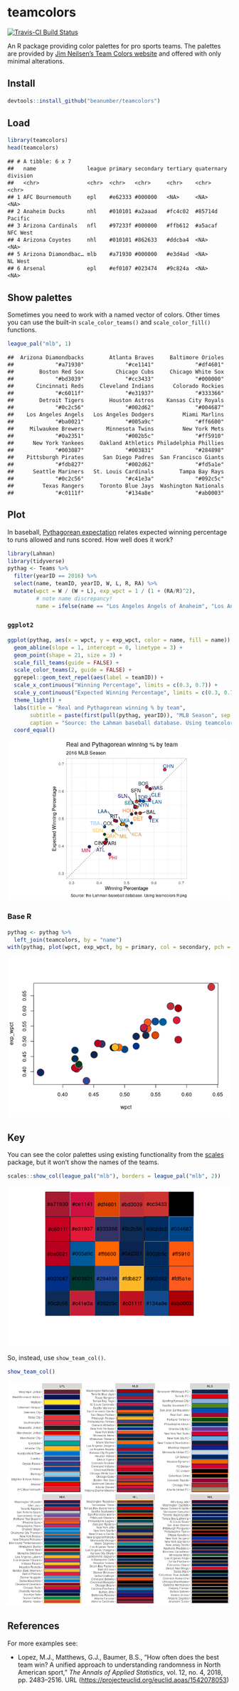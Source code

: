 teamcolors
================

[![Travis-CI Build
Status](https://travis-ci.org/beanumber/teamcolors.svg?branch=master)](https://travis-ci.org/beanumber/teamcolors)

An R package providing color palettes for pro sports teams. The palettes
are provided by [Jim Neilsen’s Team Colors
website](http://jim-nielsen.com/teamcolors/) and offered with only
minimal alterations.

## Install

``` r
devtools::install_github("beanumber/teamcolors")
```

## Load

``` r
library(teamcolors)
head(teamcolors)
```

    ## # A tibble: 6 x 7
    ##   name                league primary secondary tertiary quaternary division
    ##   <chr>               <chr>  <chr>   <chr>     <chr>    <chr>      <chr>   
    ## 1 AFC Bournemouth     epl    #e62333 #000000   <NA>     <NA>       <NA>    
    ## 2 Anaheim Ducks       nhl    #010101 #a2aaad   #fc4c02  #85714d    Pacific 
    ## 3 Arizona Cardinals   nfl    #97233f #000000   #ffb612  #a5acaf    NFC West
    ## 4 Arizona Coyotes     nhl    #010101 #862633   #ddcba4  <NA>       <NA>    
    ## 5 Arizona Diamondbac… mlb    #a71930 #000000   #e3d4ad  <NA>       NL West 
    ## 6 Arsenal             epl    #ef0107 #023474   #9c824a  <NA>       <NA>

## Show palettes

Sometimes you need to work with a named vector of colors. Other times
you can use the built-in `scale_color_teams()` and `scale_color_fill()`
functions.

``` r
league_pal("mlb", 1)
```

    ##  Arizona Diamondbacks        Atlanta Braves     Baltimore Orioles 
    ##             "#a71930"             "#ce1141"             "#df4601" 
    ##        Boston Red Sox          Chicago Cubs     Chicago White Sox 
    ##             "#bd3039"             "#cc3433"             "#000000" 
    ##       Cincinnati Reds     Cleveland Indians      Colorado Rockies 
    ##             "#c6011f"             "#e31937"             "#333366" 
    ##        Detroit Tigers        Houston Astros    Kansas City Royals 
    ##             "#0c2c56"             "#002d62"             "#004687" 
    ##    Los Angeles Angels   Los Angeles Dodgers         Miami Marlins 
    ##             "#ba0021"             "#005a9c"             "#ff6600" 
    ##     Milwaukee Brewers       Minnesota Twins         New York Mets 
    ##             "#0a2351"             "#002b5c"             "#ff5910" 
    ##      New York Yankees     Oakland Athletics Philadelphia Phillies 
    ##             "#003087"             "#003831"             "#284898" 
    ##    Pittsburgh Pirates      San Diego Padres  San Francisco Giants 
    ##             "#fdb827"             "#002d62"             "#fd5a1e" 
    ##      Seattle Mariners   St. Louis Cardinals        Tampa Bay Rays 
    ##             "#0c2c56"             "#c41e3a"             "#092c5c" 
    ##         Texas Rangers     Toronto Blue Jays  Washington Nationals 
    ##             "#c0111f"             "#134a8e"             "#ab0003"

## Plot

In baseball, [Pythagorean
expectation](https://en.wikipedia.org/wiki/Pythagorean_expectation)
relates expected winning percentage to runs allowed and runs scored. How
well does it work?

``` r
library(Lahman)
library(tidyverse)
pythag <- Teams %>%
  filter(yearID == 2016) %>%
  select(name, teamID, yearID, W, L, R, RA) %>%
  mutate(wpct = W / (W + L), exp_wpct = 1 / (1 + (RA/R)^2),
         # note name discrepancy!
         name = ifelse(name == "Los Angeles Angels of Anaheim", "Los Angeles Angels", name))
```

### `ggplot2`

``` r
ggplot(pythag, aes(x = wpct, y = exp_wpct, color = name, fill = name)) + 
  geom_abline(slope = 1, intercept = 0, linetype = 3) + 
  geom_point(shape = 21, size = 3) + 
  scale_fill_teams(guide = FALSE) + 
  scale_color_teams(2, guide = FALSE) + 
  ggrepel::geom_text_repel(aes(label = teamID)) + 
  scale_x_continuous("Winning Percentage", limits = c(0.3, 0.7)) + 
  scale_y_continuous("Expected Winning Percentage", limits = c(0.3, 0.7)) + 
  theme_light() +
  labs(title = "Real and Pythagorean winning % by team",
       subtitle = paste(first(pull(pythag, yearID)), "MLB Season", sep = " "),
       caption = "Source: the Lahman baseball database. Using teamcolors R pkg") +
  coord_equal()
```

![](README_files/figure-gfm/ggplot-1.png)<!-- -->

### Base R

``` r
pythag <- pythag %>%
  left_join(teamcolors, by = "name")
with(pythag, plot(wpct, exp_wpct, bg = primary, col = secondary, pch = 21, cex = 3))
```

![](README_files/figure-gfm/base-r-1.png)<!-- -->

## Key

You can see the color palettes using existing functionality from the
[scales](https://github.com/r-lib/scales) package, but it won’t show the
names of the teams.

``` r
scales::show_col(league_pal("mlb"), borders = league_pal("mlb", 2))
```

![](README_files/figure-gfm/show_col-1.png)<!-- -->

So, instead, use `show_team_col()`.

``` r
show_team_col()
```

![](README_files/figure-gfm/teamcolors-1.png)<!-- -->

## References

For more examples see:

  - Lopez, M.J., Matthews, G.J., Baumer, B.S., “How often does the best
    team win? A unified approach to understanding randomness in North
    American sport,” *The Annals of Applied Statistics*, vol. 12, no. 4,
    2018, pp. 2483–2516. URL
    (<https://projecteuclid.org/euclid.aoas/1542078053>)
